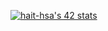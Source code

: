<a align="center" href="https://github.com/oakoudad/badge42"><img src="https://badge.mediaplus.ma/greenbinary/hait-hsa" alt="hait-hsa's 42 stats" /></a>

